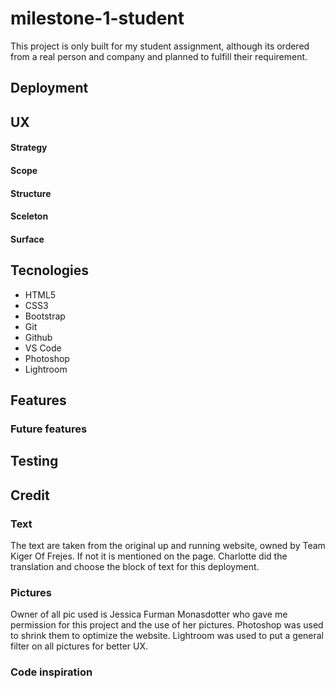 # milestone-1-student

This project is only built for my student assignment, 
although its ordered from a real person and company and planned to fulfill their requirement.

## Deployment

## UX 
  #### Strategy
  
  #### Scope
  
  #### Structure
  
  #### Sceleton
  
  #### Surface


## Tecnologies
  - HTML5
  - CSS3
  - Bootstrap
  - Git
  - Github
  - VS Code
  - Photoshop
  - Lightroom 
  
## Features

### Future features

## Testing 

## Credit
### Text 
The text are taken from the original up and running website, owned by Team Kiger Of Frejes. If not it is mentioned on the page.
Charlotte did the translation and choose the block of text for this deployment.

### Pictures
Owner of all pic used is Jessica Furman Monasdotter who gave me permission for this project and the use of her pictures.
Photoshop was used to shrink them to optimize the website. 
Lightroom was used to put a general filter on all pictures for better UX.

### Code inspiration 
